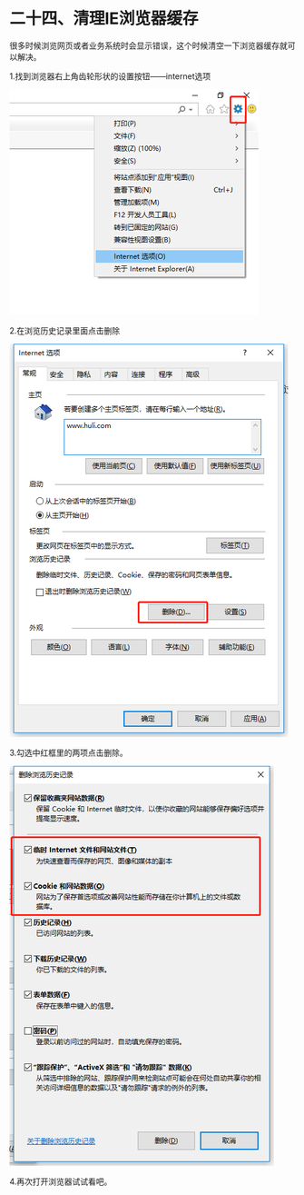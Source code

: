 # 二十四、清理IE浏览器缓存

很多时候浏览网页或者业务系统时会显示错误，这个时候清空一下浏览器缓存就可以解决。

1.找到浏览器右上角齿轮形状的设置按钮——internet选项

![](/assets/import120.png)

2.在浏览历史记录里面点击删除

![](/assets/import121.png)

3.勾选中红框里的两项点击删除。

![](/assets/import122.png)

4.再次打开浏览器试试看吧。



